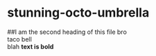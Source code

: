 # stunning-octo-umbrella
##I am the second heading of this file bro  
taco bell  
blah
**text is bold**
